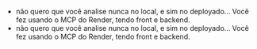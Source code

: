 - não quero que você analise nunca no local, e sim no deployado... Você fez usando o MCP do Render, tendo front e backend.
- não quero que você analise nunca no local, e sim no deployado... Você fez usando o MCP do Render, tendo front e backend.